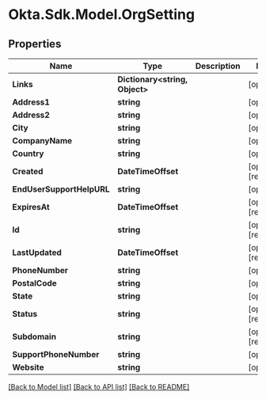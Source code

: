 # Okta.Sdk.Model.OrgSetting

## Properties

Name | Type | Description | Notes
------------ | ------------- | ------------- | -------------
**Links** | **Dictionary&lt;string, Object&gt;** |  | [optional] 
**Address1** | **string** |  | [optional] 
**Address2** | **string** |  | [optional] 
**City** | **string** |  | [optional] 
**CompanyName** | **string** |  | [optional] 
**Country** | **string** |  | [optional] 
**Created** | **DateTimeOffset** |  | [optional] [readonly] 
**EndUserSupportHelpURL** | **string** |  | [optional] 
**ExpiresAt** | **DateTimeOffset** |  | [optional] [readonly] 
**Id** | **string** |  | [optional] [readonly] 
**LastUpdated** | **DateTimeOffset** |  | [optional] [readonly] 
**PhoneNumber** | **string** |  | [optional] 
**PostalCode** | **string** |  | [optional] 
**State** | **string** |  | [optional] 
**Status** | **string** |  | [optional] [readonly] 
**Subdomain** | **string** |  | [optional] [readonly] 
**SupportPhoneNumber** | **string** |  | [optional] 
**Website** | **string** |  | [optional] 

[[Back to Model list]](../README.md#documentation-for-models) [[Back to API list]](../README.md#documentation-for-api-endpoints) [[Back to README]](../README.md)

